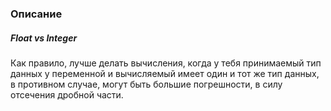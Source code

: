 <h3>Описание</h3>
<h5>Float vs Integer</h5>
<p>Как правило, лучше делать вычисления, когда у тебя принимаемый тип данных у переменной и вычисляемый имеет один и тот
же тип данных, в противном случае, могут быть большие погрешности, в силу отсечения дробной части.</p>